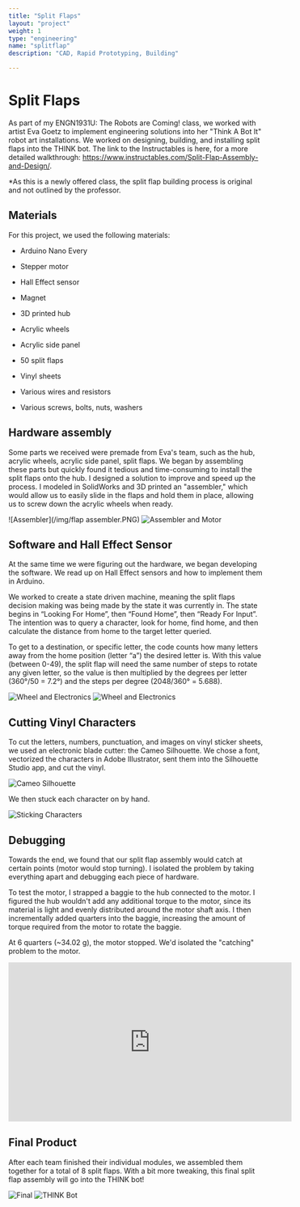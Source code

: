 ```yaml
---
title: "Split Flaps"
layout: "project"
weight: 1
type: "engineering"
name: "splitflap"
description: "CAD, Rapid Prototyping, Building"

---
```


# Split Flaps

As part of my ENGN1931U: The Robots are Coming! class, we worked with artist Eva Goetz to implement engineering solutions into her "Think A Bot It" robot art installations. We worked on designing, building, and installing split flaps into the THINK bot. The link to the Instructables is here, for a more detailed walkthrough: https://www.instructables.com/Split-Flap-Assembly-and-Design/.

*As this is a newly offered class, the split flap building process is original and not outlined by the professor.

## Materials

For this project, we used the following materials:

- Arduino Nano Every

- Stepper motor

- Hall Effect sensor

- Magnet

- 3D printed hub

- Acrylic wheels

- Acrylic side panel

- 50 split flaps

- Vinyl sheets

- Various wires and resistors

- Various screws, bolts, nuts, washers

## Hardware assembly

Some parts we received were premade from Eva's team, such as the hub, acrylic wheels, acrylic side panel, split flaps. We began by assembling these parts but quickly found it tedious and time-consuming to install the split flaps onto the hub. I designed a solution to improve and speed up the process. I modeled in SolidWorks and 3D printed an "assembler," which would allow us to easily slide in the flaps and hold them in place, allowing us to screw down the acrylic wheels when ready.

![Assembler](/img/flap assembler.PNG)
![Assembler and Motor](/img/IMG-2354.JPG)

## Software and Hall Effect Sensor

At the same time we were figuring out the hardware, we began developing the software. We read up on Hall Effect sensors and how to implement them in Arduino.

We worked to create a state driven machine, meaning the split flaps decision making was being made by the state it was currently in. The state begins in “Looking For Home”, then “Found Home”, then “Ready For Input”. The intention was to query a character, look for home, find home, and then calculate the distance from home to the target letter queried.

To get to a destination, or specific letter, the code counts how many letters away from the home position (letter “a”) the desired letter is. With this value (between 0-49), the split flap will need the same number of steps to rotate any given letter, so the value is then multiplied by the degrees per letter (360°/50 = 7.2°) and the steps per degree (2048/360° = 5.688).

![Wheel and Electronics](/img/IMG-2296.JPG)
![Wheel and Electronics](/img/IMG-2349.JPG)

## Cutting Vinyl Characters

To cut the letters, numbers, punctuation, and images on vinyl sticker sheets, we used an electronic blade cutter: the Cameo Silhouette. We chose a font, vectorized the characters in Adobe Illustrator, sent them into the Silhouette Studio app, and cut the vinyl.

![Cameo Silhouette](/img/IMG-2630.JPG)

We then stuck each character on by hand.

![Sticking Characters](/img/IMG-2641.JPG)


## Debugging

Towards the end, we found that our split flap assembly would catch at certain points (motor would stop turning). I isolated the problem by taking everything apart and debugging each piece of hardware.

To test the motor, I strapped a baggie to the hub connected to the motor. I figured the hub wouldn't add any additional torque to the motor, since its material is light and evenly distributed around the motor shaft axis. I then incrementally added quarters into the baggie, increasing the amount of torque required from the motor to rotate the baggie.

At 6 quarters (~34.02 g), the motor stopped. We'd isolated the "catching" problem to the motor.


<iframe width="560" height="315" src="https://youtu.be/0PEnmuwGRd4" title="YouTube video player" frameborder="0" allow="accelerometer; autoplay; clipboard-write; encrypted-media; gyroscope; picture-in-picture" allowfullscreen></iframe>

## Final Product

After each team finished their individual modules, we assembled them together for a total of 8 split flaps. With a bit more tweaking, this final split flap assembly will go into the THINK bot!

![Final](/img/engineering/splitflap/main.png)
![THINK Bot](/img/THINKbot.jpg)
